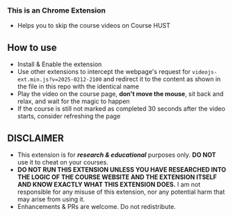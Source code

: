 ### This is an Chrome Extension
- Helps you to skip the course videos on Course HUST

## How to use
- Install & Enable the extension
- Use other extensions to intercept the webpage's request for `videojs-ext.min.js?v=2025-0212-2100` and redirect it to the content as shown in the file in this repo with the identical name
- Play the video on the course page, **don't move the mouse**, sit back and relax, and wait for the magic to happen
- If the course is still not marked as completed 30 seconds after the video starts, consider refreshing the page

## DISCLAIMER
- This extension is for ***research & educational*** purposes only. **DO NOT** use it to cheat on your courses.
- **DO NOT RUN THIS EXTENSION UNLESS YOU HAVE RESEARCHED INTO THE LOGIC OF THE COURSE WEBSITE AND THE EXTENSION ITSELF AND KNOW EXACTLY WHAT THIS EXTENSION DOES.**  I am not responsible for any misuse of this extension, nor any potential harm that may arise from using it.
- Enhancements & PRs are welcome. Do not redistribute.
